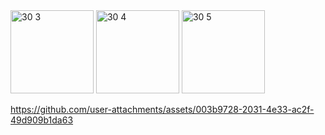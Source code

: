 <img width="133" alt="30 3" src="https://github.com/user-attachments/assets/6b3f0f82-5fe5-4105-a96f-e22e5a7f29dc">
<img width="133" alt="30 4" src="https://github.com/user-attachments/assets/7daf0fbc-91a5-4c9a-8138-d94c1ad7ac41">

<img width="133" alt="30 5" src="https://github.com/user-attachments/assets/cf81aef0-dc67-44bf-8a0c-55e4f386b515">

https://github.com/user-attachments/assets/003b9728-2031-4e33-ac2f-49d909b1da63

